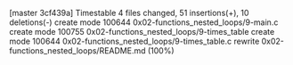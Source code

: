 [master 3cf439a] Timestable
 4 files changed, 51 insertions(+), 10 deletions(-)
 create mode 100644 0x02-functions_nested_loops/9-main.c
 create mode 100755 0x02-functions_nested_loops/9-times_table
 create mode 100644 0x02-functions_nested_loops/9-times_table.c
 rewrite 0x02-functions_nested_loops/README.md (100%)

